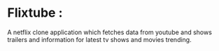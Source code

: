 

# Flixtube :

A netflix clone application which fetches data from youtube and shows trailers and information for latest tv shows and movies trending.
